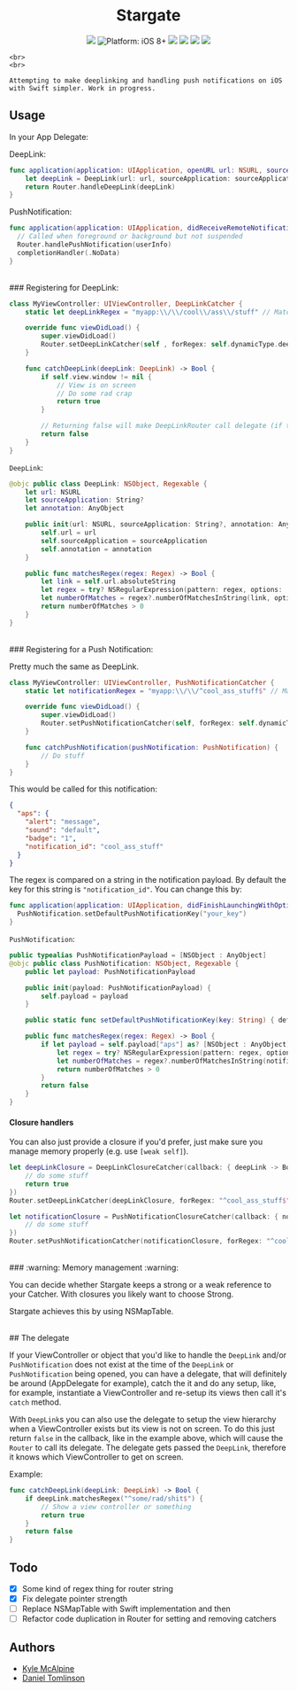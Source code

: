 <h1 align="center">Stargate</h1>
<p align="center">
    <a href="https://developer.apple.com/swift/" ><img src="https://img.shields.io/badge/Swift-2.2-orange.svg?style=flat"></a>
    <img src="https://img.shields.io/badge/platform-iOS%208%2B-c775df.svg?style=flat" alt="Platform: iOS 8+">
    <a href="https://github.com/kylejm/Stargate/releases"><img src="https://img.shields.io/github/release/kylejm/Stargate.svg"></a>
    <a href="https://travis-ci.org/kylejm/Stargate"><img src="https://travis-ci.org/kylejm/Stargate.svg?branch=master"></a>
    <a href="https://codecov.io/github/kylejm/Stargate?branch=master"><img src="https://codecov.io/github/kylejm/Stargate/coverage.svg?branch=master"></a>
    <img src="https://img.shields.io/badge/package%20managers-Carthage-yellow.svg">

    <br>
    <br>

    Attempting to make deeplinking and handling push notifications on iOS with Swift simpler. Work in progress.

</p>


## Usage

In your App Delegate:


DeepLink:

```swift
func application(application: UIApplication, openURL url: NSURL, sourceApplication: String?, annotation: AnyObject) -> Bool {
    let deepLink = DeepLink(url: url, sourceApplication: sourceApplication, annotation: annotation)
    return Router.handleDeepLink(deepLink)
}
```

PushNotification:

```swift
func application(application: UIApplication, didReceiveRemoteNotification userInfo: [NSObject : AnyObject], fetchCompletionHandler completionHandler: (UIBackgroundFetchResult) -> Void) {
  // Called when foreground or background but not suspended
  Router.handlePushNotification(userInfo)
  completionHandler(.NoData)
}
```

<br>
### Registering for DeepLink:

``` swift
class MyViewController: UIViewController, DeepLinkCatcher {
	static let deepLinkRegex = "myapp:\\/\\/cool\\/ass\\/stuff" // Matches myapp://cool/ass/stuff

	override func viewDidLoad() {
		super.viewDidLoad()
        Router.setDeepLinkCatcher(self , forRegex: self.dynamicType.deepLinkRegex)
	}

	func catchDeepLink(deepLink: DeepLink) -> Bool {
		if self.view.window != nil {
    		// View is on screen
    		// Do some rad crap
    		return true
  		}

		// Returning false will make DeepLinkRouter call delegate (if there is one, of course)
		return false
    }
}
```

`DeepLink`:
```swift
@objc public class DeepLink: NSObject, Regexable {
    let url: NSURL
    let sourceApplication: String?
    let annotation: AnyObject

    public init(url: NSURL, sourceApplication: String?, annotation: AnyObject) {
        self.url = url
        self.sourceApplication = sourceApplication
        self.annotation = annotation
    }

    public func matchesRegex(regex: Regex) -> Bool {
        let link = self.url.absoluteString
        let regex = try? NSRegularExpression(pattern: regex, options: .CaseInsensitive)
        let numberOfMatches = regex?.numberOfMatchesInString(link, options: [], range: NSMakeRange(0, link.characters.count))
        return numberOfMatches > 0
    }
}
```

<br>
### Registering for a Push Notification:

Pretty much the same as DeepLink.

```swift
class MyViewController: UIViewController, PushNotificationCatcher {
	static let notificationRegex = "myapp:\\/\\/^cool_ass_stuff$" // Matches myapp://cool/ass/stuff

	override func viewDidLoad() {
		super.viewDidLoad()
		Router.setPushNotificationCatcher(self, forRegex: self.dynamicType.notificationRegex)
	}

	func catchPushNotification(pushNotification: PushNotification) {
		// Do stuff
    }
}
```

This would be called for this notification:

```json
{
  "aps": {
    "alert": "message",
    "sound": "default",
    "badge": "1",
    "notification_id": "cool_ass_stuff"
  }
}
```

The regex is compared on a string in the notification payload. By default the key for this string is `"notification_id"`. You can change this by:

```swift
func application(application: UIApplication, didFinishLaunchingWithOptions launchOptions: [NSObject: AnyObject]?) -> Bool {
  PushNotification.setDefaultPushNotificationKey("your_key")
}
```

`PushNotification`:
```swift
public typealias PushNotificationPayload = [NSObject : AnyObject]
@objc public class PushNotification: NSObject, Regexable {
    public let payload: PushNotificationPayload

    public init(payload: PushNotificationPayload) {
        self.payload = payload
    }

    public static func setDefaultPushNotificationKey(key: String) { defaultPushNotificationKey = key }

    public func matchesRegex(regex: Regex) -> Bool {
        if let payload = self.payload["aps"] as? [NSObject : AnyObject], notification = payload[defaultPushNotificationKey] as? String {
            let regex = try? NSRegularExpression(pattern: regex, options: .CaseInsensitive)
            let numberOfMatches = regex?.numberOfMatchesInString(notification, options: [], range: NSMakeRange(0, notification.characters.count))
            return numberOfMatches > 0
        }
        return false
    }
}
```


#### Closure handlers

You can also just provide a closure if you'd prefer, just make sure you manage memory properly (e.g. use `[weak self]`).

```swift
let deepLinkClosure = DeepLinkClosureCatcher(callback: { deepLink -> Bool in [weak self]
    // do some stuff
    return true
})
Router.setDeepLinkCatcher(deepLinkClosure, forRegex: "^cool_ass_stuff$")

let notificationClosure = PushNotificationClosureCatcher(callback: { notification in [weak self]
    // do some stuff
})
Router.setPushNotificationCatcher(notificationClosure, forRegex: "^cool_ass_stuff$")
```

<br>
### :warning: Memory management :warning:

You can decide whether Stargate keeps a strong or a weak reference to your Catcher. With closures you likely want to choose Strong.

Stargate achieves this by using NSMapTable.

<br>
## The delegate

If your ViewController or object that you'd like to handle the `DeepLink` and/or `PushNotification` does not exist at the time of the `DeepLink` or `PushNotification` being opened, you can have a delegate, that will definitely be around (AppDelegate for example), catch the it and do any setup, like, for example, instantiate a ViewController and re-setup its views then call it's `catch` method.

With `DeepLink`s you can also use the delegate to setup the view hierarchy when a ViewController exists but its view is not on screen. To do this just return `false` in the callback, like in the example above, which will cause the `Router` to call its delegate. The delegate gets passed the `DeepLink`, therefore it knows which ViewController to get on screen.

Example:

```swift
func catchDeepLink(deepLink: DeepLink) -> Bool {
    if deepLink.matchesRegex("^some/rad/shit$") {
        // Show a view controller or something
        return true
    }
    return false
}
```

## Todo

- [x] Some kind of regex thing for router string
- [x] Fix delegate pointer strength
- [ ] Replace NSMapTable with Swift implementation and then
- [ ] Refactor code duplication in Router for setting and removing catchers

## Authors

- [Kyle McAlpine](http:kylejm.io)
- [Daniel Tomlinson](http://danie.lt)

